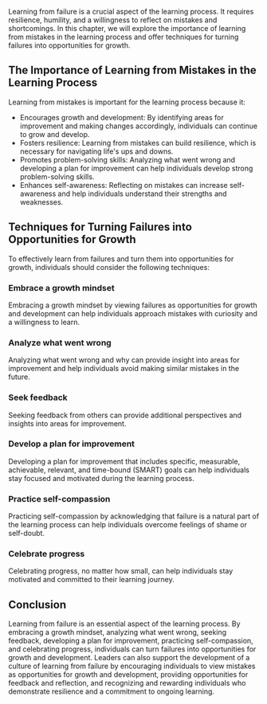 
Learning from failure is a crucial aspect of the learning process. It requires resilience, humility, and a willingness to reflect on mistakes and shortcomings. In this chapter, we will explore the importance of learning from mistakes in the learning process and offer techniques for turning failures into opportunities for growth.

The Importance of Learning from Mistakes in the Learning Process
----------------------------------------------------------------

Learning from mistakes is important for the learning process because it:

* Encourages growth and development: By identifying areas for improvement and making changes accordingly, individuals can continue to grow and develop.
* Fosters resilience: Learning from mistakes can build resilience, which is necessary for navigating life's ups and downs.
* Promotes problem-solving skills: Analyzing what went wrong and developing a plan for improvement can help individuals develop strong problem-solving skills.
* Enhances self-awareness: Reflecting on mistakes can increase self-awareness and help individuals understand their strengths and weaknesses.

Techniques for Turning Failures into Opportunities for Growth
-------------------------------------------------------------

To effectively learn from failures and turn them into opportunities for growth, individuals should consider the following techniques:

### Embrace a growth mindset

Embracing a growth mindset by viewing failures as opportunities for growth and development can help individuals approach mistakes with curiosity and a willingness to learn.

### Analyze what went wrong

Analyzing what went wrong and why can provide insight into areas for improvement and help individuals avoid making similar mistakes in the future.

### Seek feedback

Seeking feedback from others can provide additional perspectives and insights into areas for improvement.

### Develop a plan for improvement

Developing a plan for improvement that includes specific, measurable, achievable, relevant, and time-bound (SMART) goals can help individuals stay focused and motivated during the learning process.

### Practice self-compassion

Practicing self-compassion by acknowledging that failure is a natural part of the learning process can help individuals overcome feelings of shame or self-doubt.

### Celebrate progress

Celebrating progress, no matter how small, can help individuals stay motivated and committed to their learning journey.

Conclusion
----------

Learning from failure is an essential aspect of the learning process. By embracing a growth mindset, analyzing what went wrong, seeking feedback, developing a plan for improvement, practicing self-compassion, and celebrating progress, individuals can turn failures into opportunities for growth and development. Leaders can also support the development of a culture of learning from failure by encouraging individuals to view mistakes as opportunities for growth and development, providing opportunities for feedback and reflection, and recognizing and rewarding individuals who demonstrate resilience and a commitment to ongoing learning.
